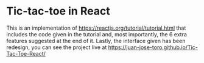 # Tic-tac-toe in React
This is an implementation of https://reactjs.org/tutorial/tutorial.html that includes
the code given in the tutorial and, most importantly, the 6 extra features suggested
at the end of it. Lastly, the interface given has been redesign, you can see the
project live at https://juan-jose-toro.github.io/Tic-Tac-Toe-React/